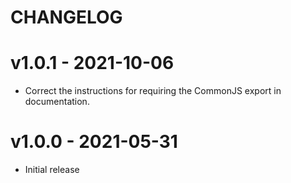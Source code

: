 # CHANGELOG

# v1.0.1 - 2021-10-06

- Correct the instructions for requiring the CommonJS export in documentation.

# v1.0.0 - 2021-05-31

- Initial release
